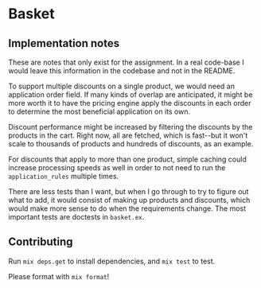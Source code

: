 # Basket

## Implementation notes

These are notes that only exist for the assignment. In a real code-base I would leave this information in the codebase and not in the README.

To support multiple discounts on a single product, we would need an application order field. If
many kinds of overlap are anticipated, it might be more worth it to have the pricing engine apply the discounts
in each order to determine the most beneficial application on its own.

Discount performance might be increased by filtering the discounts by the products in the cart. Right now,
all are fetched, which is fast--but it won't scale to thousands of products and hundreds of discounts, as an example.

For discounts that apply to more than one product, simple caching could increase processing speeds as well in order to
not need to run the `application_rules` multiple times.

There are less tests than I want, but when I go through to try to figure out what to add, it would consist of making up products and discounts,
which would make more sense to do when the requirements change. The most important tests are doctests in `basket.ex`.

## Contributing

Run `mix deps.get` to install dependencies, and `mix test` to test.

Please format with `mix format`!
